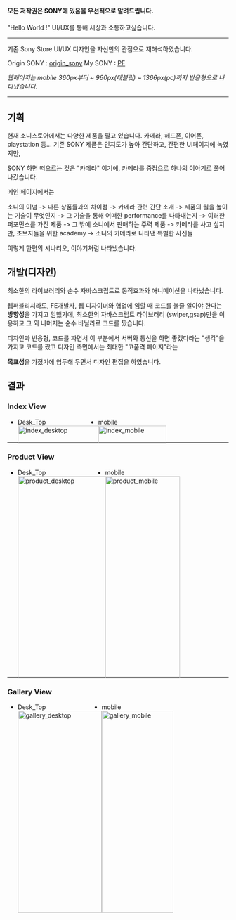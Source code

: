 #### 모든 저작권은 SONY에 있음을 우선적으로 알려드립니다.

"Hello World !" UI/UX를 통해 세상과 소통하고싶습니다.

---

기존 Sony Store UI/UX 디자인을 자신만의 관점으로 재해석하였습니다. 

Origin SONY : [origin_sony](https://store.sony.co.kr/)
My SONY : [PF](http://lunna.dothome.co.kr/)


*웹페이지는 mobile 360px부터 ~ 960px(태블릿) ~ 1366px(pc)까지 반응형으로 나타냈습니다*. 

---

## 기획

현재 소니스토어에서는 다양한 제품을 팔고 있습니다. 카메라, 헤드폰, 이어폰, playstation 등...
기존 SONY 제품은 인지도가 높아 간단하고, 간편한 UI페이지에 녹였지만, 

SONY 하면 떠오르는 것은 "카메라" 이기에, 카메라를 중점으로 하나의 이야기로 풀어나갔습니다. 

메인 페이지에서는 

소니의 이념 -> 다른 상품들과의 차이점 -> 카메라 관련 간단 소개
-> 제품의 퀄을 높이는 기술이 무엇인지 -> 그 기술을 통해 어떠한 performance를 나타내는지 -> 이러한 퍼포먼스를 가진 제품 
-> 그 밖에 소니에서 판매하는 주력 제품
-> 카메라를 사고 싶지만, 초보자들을 위한 academy -> 소니의 카메라로 나타낸 특별한 사진들 

이렇게 한편의 시나리오, 이야기처럼 나타냈습니다.

## 개발(디자인)

최소한의 라이브러리와 순수 자바스크립트로 동적효과와 애니메이션을 나타냈습니다. 

웹퍼블리셔라도, FE개발자, 웹 디자이너와 협업에 임할 때 코드를 볼줄 알아야 한다는 **방향성**을 가지고 임했기에, 
최소한의 자바스크립트 라이브러리 (swiper,gsap)만을 이용하고 그 외 나머지는 순수 바닐라로 코드를 짰습니다. 

디자인과 반응형, 코드를 짜면서 이 부분에서 서버와 통신을 하면 좋겠다라는 "생각"을 가지고 코드를 짰고 디자인 측면에서는 최대한 "고품격 페이지"라는 

**목표성**을 가졌기에 염두해 두면서 디자인 편집을 하였습니다. 



## 결과

### Index View

<ul style='display:flex;'>
  <li >
    <caption>Desk_Top</caption>
<img width='100%' style='object-fit:cover' alt='index_desktop' src='https://github.com/lunaxislu/SONY-web-publisher-PF/assets/102783842/4450d7dd-b9d6-4832-b998-7f2f7c6d6696'>
  </li>
  <li>
        <caption>mobile</caption>
    <img width='100%' style='object-fit:cover'  alt='index_mobile' src='https://github.com/lunaxislu/SONY-web-publisher-PF/assets/102783842/e1c81e5a-4bac-4c48-9e39-5d4fcbf33e51'>
  </li>
</ul>


---

### Product View

<ul style='display:flex; height:460px'>
  <li >
    <caption>Desk_Top</caption>
<img width='100%' style='object-fit:cover' alt='product_desktop' src='https://github.com/lunaxislu/SONY-web-publisher-PF/assets/102783842/2c9c2b00-fac1-407c-8eff-e223902c4cc7'>
  </li>
  <li>
    <caption>mobile</caption>
    <img width='100%' style='object-fit:cover'  alt='product_mobile' src='https://github.com/lunaxislu/SONY-web-publisher-PF/assets/102783842/dab0e6e4-08a4-465a-b6c5-ebf128b5877c'>
  </li>
</ul>

---

### Gallery View

<ul style='display:flex; height:460px'>
  <li >
    <caption>Desk_Top</caption>
<img width='100%' style='object-fit:cover' alt='gallery_desktop' src='https://github.com/lunaxislu/SONY-web-publisher-PF/assets/102783842/c8a263b2-d9b6-47fd-b0ff-615ef6f0b214'>
  </li>
  <li>
        <caption>mobile</caption>
    <img width='100%' style='object-fit:cover'  alt='gallery_mobile' src='https://github.com/lunaxislu/SONY-web-publisher-PF/assets/102783842/f57ed770-6971-487a-a0f1-e30b8c0737d6'>
  </li>
</ul>
